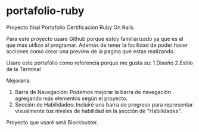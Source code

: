 # portafolio-ruby
Proyecto final Portafolio Certificacion Ruby On Rails 

Para este proyecto usare Github porque estoy familiarizado ya que es el que mas utilizo al programar. Además de tener la facilidad de poder hacer acciones como crear una preview de la pagina que estas realizando. 

Usare este portafolio como referencia porque me gusta su:
1.Diseño 
2.Estilo de la Terminal

Mejoraria:
1. Barra de Navegación: Podemos mejorar la barra de navegación agregando más elementos según el proyecto.
2. Sección de Habilidades: Incluiré una barra de progreso para representar visualmente tus niveles de habilidad en la sección de "Habilidades".    


Proyecto que usaré será Blockbuster.
